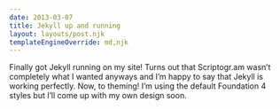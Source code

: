 ```yaml
---
date: 2013-03-07
title: Jekyll up and running
layout: layouts/post.njk
templateEngineOverride: md,njk
---
```


Finally got Jekyll running on my site! Turns out that Scriptogr.am wasn’t completely what I wanted anyways and I’m happy to say that Jekyll is working perfectly. Now, to theming! I’m using the default Foundation 4 styles but I’ll come up with my own design soon.